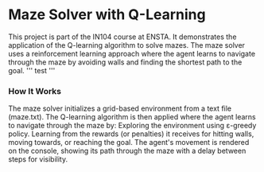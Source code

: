 # Maze Solver with Q-Learning
This project is part of the IN104 course at ENSTA. It demonstrates the application of the Q-learning algorithm to solve mazes. The maze solver uses a reinforcement learning approach where the agent learns to navigate through the maze by avoiding walls and finding the shortest path to the goal.
'''
test
'''
### How It Works
The maze solver initializes a grid-based environment from a text file (maze.txt). The Q-learning algorithm is then applied where the agent learns to navigate through the maze by:
Exploring the environment using ε-greedy policy.
Learning from the rewards (or penalties) it receives for hitting walls, moving towards, or reaching the goal.
The agent's movement is rendered on the console, showing its path through the maze with a delay between steps for visibility.
